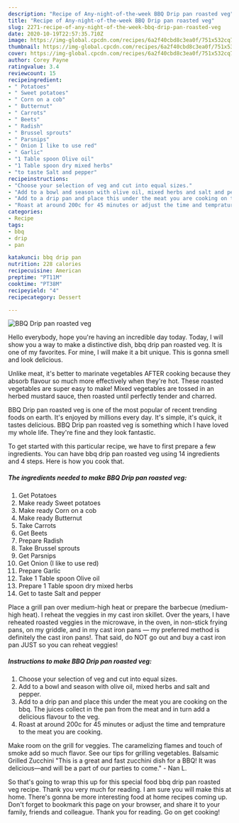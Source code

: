 ```yaml
---
description: "Recipe of Any-night-of-the-week BBQ Drip pan roasted veg"
title: "Recipe of Any-night-of-the-week BBQ Drip pan roasted veg"
slug: 2271-recipe-of-any-night-of-the-week-bbq-drip-pan-roasted-veg
date: 2020-10-19T22:57:35.710Z
image: https://img-global.cpcdn.com/recipes/6a2f40cbd8c3ea0f/751x532cq70/bbq-drip-pan-roasted-veg-recipe-main-photo.jpg
thumbnail: https://img-global.cpcdn.com/recipes/6a2f40cbd8c3ea0f/751x532cq70/bbq-drip-pan-roasted-veg-recipe-main-photo.jpg
cover: https://img-global.cpcdn.com/recipes/6a2f40cbd8c3ea0f/751x532cq70/bbq-drip-pan-roasted-veg-recipe-main-photo.jpg
author: Corey Payne
ratingvalue: 3.4
reviewcount: 15
recipeingredient:
- " Potatoes"
- " Sweet potatoes"
- " Corn on a cob"
- " Butternut"
- " Carrots"
- " Beets"
- " Radish"
- " Brussel sprouts"
- " Parsnips"
- " Onion I like to use red"
- " Garlic"
- "1 Table spoon Olive oil"
- "1 Table spoon dry mixed herbs"
- "to taste Salt and pepper"
recipeinstructions:
- "Choose your selection of veg and cut into equal sizes."
- "Add to a bowl and season with olive oil, mixed herbs and salt and pepper."
- "Add to a drip pan and place this under the meat you are cooking on the bbq. The juices collect in the pan from the meat and in turn add a delicious flavour to the veg."
- "Roast at around 200c for 45 minutes or adjust the time and temprature to the meat you are cooking."
categories:
- Recipe
tags:
- bbq
- drip
- pan

katakunci: bbq drip pan 
nutrition: 228 calories
recipecuisine: American
preptime: "PT11M"
cooktime: "PT38M"
recipeyield: "4"
recipecategory: Dessert

---
```



![BBQ Drip pan roasted veg](https://img-global.cpcdn.com/recipes/6a2f40cbd8c3ea0f/751x532cq70/bbq-drip-pan-roasted-veg-recipe-main-photo.jpg)

Hello everybody, hope you're having an incredible day today. Today, I will show you a way to make a distinctive dish, bbq drip pan roasted veg. It is one of my favorites. For mine, I will make it a bit unique. This is gonna smell and look delicious.

Unlike meat, it&#39;s better to marinate vegetables AFTER cooking because they absorb flavour so much more effectively when they&#39;re hot. These roasted vegetables are super easy to make! Mixed vegetables are tossed in an herbed mustard sauce, then roasted until perfectly tender and charred.

BBQ Drip pan roasted veg is one of the most popular of recent trending foods on earth. It's enjoyed by millions every day. It's simple, it's quick, it tastes delicious. BBQ Drip pan roasted veg is something which I have loved my whole life. They're fine and they look fantastic.


To get started with this particular recipe, we have to first prepare a few ingredients. You can have bbq drip pan roasted veg using 14 ingredients and 4 steps. Here is how you cook that.

<!--inarticleads1-->

##### The ingredients needed to make BBQ Drip pan roasted veg:

1. Get  Potatoes
1. Make ready  Sweet potatoes
1. Make ready  Corn on a cob
1. Make ready  Butternut
1. Take  Carrots
1. Get  Beets
1. Prepare  Radish
1. Take  Brussel sprouts
1. Get  Parsnips
1. Get  Onion (I like to use red)
1. Prepare  Garlic
1. Take 1 Table spoon Olive oil
1. Prepare 1 Table spoon dry mixed herbs
1. Get to taste Salt and pepper


Place a grill pan over medium-high heat or prepare the barbecue (medium-high heat). I reheat the veggies in my cast iron skillet. Over the years, I have reheated roasted veggies in the microwave, in the oven, in non-stick frying pans, on my griddle, and in my cast iron pans — my preferred method is definitely the cast iron pans!. That said, do NOT go out and buy a cast iron pan JUST so you can reheat veggies! 

<!--inarticleads2-->

##### Instructions to make BBQ Drip pan roasted veg:

1. Choose your selection of veg and cut into equal sizes.
1. Add to a bowl and season with olive oil, mixed herbs and salt and pepper.
1. Add to a drip pan and place this under the meat you are cooking on the bbq. The juices collect in the pan from the meat and in turn add a delicious flavour to the veg.
1. Roast at around 200c for 45 minutes or adjust the time and temprature to the meat you are cooking.


Make room on the grill for veggies. The caramelizing flames and touch of smoke add so much flavor. See our tips for grilling vegetables. Balsamic Grilled Zucchini &#34;This is a great and fast zucchini dish for a BBQ! It was delicious—and will be a part of our parties to come.&#34; - Nan L. 

So that's going to wrap this up for this special food bbq drip pan roasted veg recipe. Thank you very much for reading. I am sure you will make this at home. There's gonna be more interesting food at home recipes coming up. Don't forget to bookmark this page on your browser, and share it to your family, friends and colleague. Thank you for reading. Go on get cooking!
